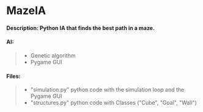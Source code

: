 # MazeIA
#### **Description**: Python IA that finds the best path in a maze.
#### **AI**:
>- Genetic algorithm
>- Pygame GUI
#### **Files**:
>- "simulation.py" python code with the simulation loop and the Pygame GUI
>- "structures.py" python code with Classes ("Cube", "Goal", "Wall")

